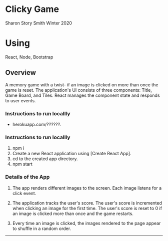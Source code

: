 # Clicky Game
Sharon Story Smith 
Winter 2020

# Using
React, Node, Bootstrap


## Overview
A memory game with a twist- if an image is clicked on more than once the game is reset. The application's UI consists of three components: Title, Game Board, and Tiles. React manages the component state and responds to user events. 


### Instructions to run locallly
* herokuapp.com/??????. 


### Instructions to run locallly

1. npm i 
2. Create a new React application using [Create React App].
3. cd to the created app directory.
4. npm start

### Details of the App

1. The app renders different images to the screen. Each image  listens for a click event.

2. The application tracks the user's score. The user's score is incremented when clicking an image for the first time. The user's score is reset to 0 if an image is clicked more than once and the game restarts.

3. Every time an image is clicked, the images rendered to the page appear to shuffle in a random order.

- - -



